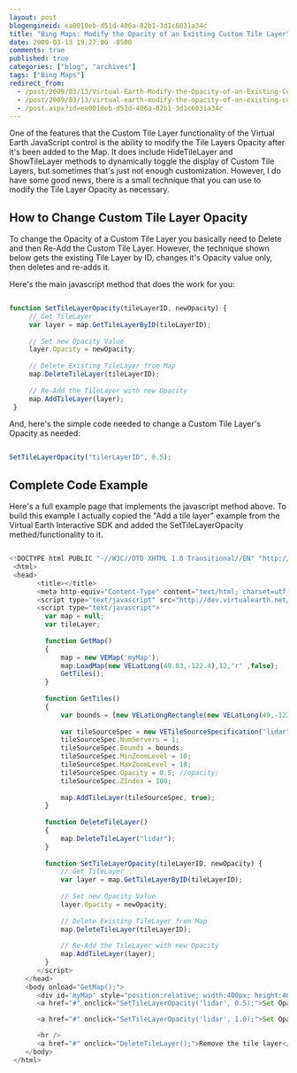 ```yaml
---
layout: post
blogengineid: ea0010eb-d51d-406a-82b1-3d1c6031a34c
title: "Bing Maps: Modify the Opacity of an Existing Custom Tile Layer"
date: 2009-03-13 19:27:00 -0500
comments: true
published: true
categories: ["blog", "archives"]
tags: ["Bing Maps"]
redirect_from: 
  - /post/2009/03/13/Virtual-Earth-Modify-the-Opacity-of-an-Existing-Custom-Tile-Layer
  - /post/2009/03/13/virtual-earth-modify-the-opacity-of-an-existing-custom-tile-layer
  - /post.aspx?id=ea0010eb-d51d-406a-82b1-3d1c6031a34c
---
```

<!-- more -->

One of the features that the Custom Tile Layer functionality of the Virtual Earth JavaScript control is the ability to modify the Tile Layers Opacity after it's been added to the Map. It does include HideTileLayer and ShowTileLayer methods to dynamically toggle the display of Custom Tile Layers, but sometimes that's just not enough customization. However, I do have some good news, there is a small technique that you can use to modify the Tile Layer Opacity as necessary.

## How to Change Custom Tile Layer Opacity

To change the Opacity of a Custom Tile Layer you basically need to Delete and then Re-Add the Custom Tile Layer. However, the technique shown below gets the existing Tile Layer by ID, changes it's Opacity value only, then deletes and re-adds it.

Here's the main javascript method that does the work for you:

```javascript

function SetTileLayerOpacity(tileLayerID, newOpacity) {
     // Get TileLayer
     var layer = map.GetTileLayerByID(tileLayerID);
 
     // Set new Opacity Value
     layer.Opacity = newOpacity;
 
     // Delete Existing TileLayer from Map
     map.DeleteTileLayer(tileLayerID);
     
     // Re-Add the TileLayer with new Opacity
     map.AddTileLayer(layer);
 }

```

And, here's the simple code needed to change a Custom Tile Layer's Opacity as needed:

```javascript

SetTileLayerOpacity("tilerLayerID", 0.5);

```

## Complete Code Example

Here's a full example page that implements the javascript method above. To build this example I actually copied the "Add a tile layer" example from the Virtual Earth Interactive SDK and added the SetTileLayerOpacity methed/functionality to it.

```javascript

<!DOCTYPE html PUBLIC "-//W3C//DTD XHTML 1.0 Transitional//EN" "http://www.w3.org/TR/xhtml1/DTD/xhtml1-transitional.dtd">
 <html>
 <head>
       <title></title>
       <meta http-equiv="Content-Type" content="text/html; charset=utf-8">
       <script type="text/javascript" src="http://dev.virtualearth.net/mapcontrol/mapcontrol.ashx?v=6.2"></script>
       <script type="text/javascript">
         var map = null;
         var tileLayer;
          
         function GetMap()
         {
             map = new VEMap('myMap');
             map.LoadMap(new VELatLong(48.03,-122.4),12,'r' ,false);
             GetTiles();
         }   
          
         function GetTiles()
         {
             var bounds = [new VELatLongRectangle(new VELatLong(49,-123),new VELatLong(47,-121))];
 
             var tileSourceSpec = new VETileSourceSpecification("lidar", "http://dev.live.com/virtualearth/sdk/layers/lidar/%4.png");
             tileSourceSpec.NumServers = 1;
             tileSourceSpec.Bounds = bounds;
             tileSourceSpec.MinZoomLevel = 10;
             tileSourceSpec.MaxZoomLevel = 18;
             tileSourceSpec.Opacity = 0.5; //opacity;
             tileSourceSpec.ZIndex = 100;
 
             map.AddTileLayer(tileSourceSpec, true);
         }
         
         function DeleteTileLayer()
         {
             map.DeleteTileLayer("lidar");
         }
         
         function SetTileLayerOpacity(tileLayerID, newOpacity) {
             // Get TileLayer
             var layer = map.GetTileLayerByID(tileLayerID);
 
             // Set new Opacity Value
             layer.Opacity = newOpacity;
 
             // Delete Existing TileLayer from Map
             map.DeleteTileLayer(tileLayerID);
             
             // Re-Add the TileLayer with new Opacity
             map.AddTileLayer(layer);
         }
       </script>
    </head>
    <body onload="GetMap();">
       <div id='myMap' style="position:relative; width:400px; height:400px;"></div>
       <a href="#" onclick="SetTileLayerOpacity('lidar', 0.5);">Set Opacity to 0.5</a>

       <a href="#" onclick="SetTileLayerOpacity('lidar', 1.0);">Set Opacity to 1.0</a>

       <hr />
       <a href="#" onclick="DeleteTileLayer();">Remove the tile layer</a>
    </body>
 </html>

```
